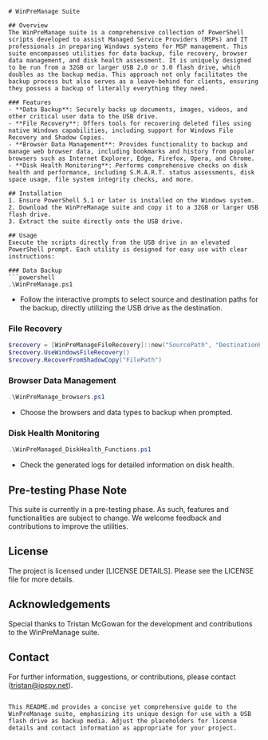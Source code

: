 ```
# WinPreManage Suite

## Overview
The WinPreManage suite is a comprehensive collection of PowerShell scripts developed to assist Managed Service Providers (MSPs) and IT professionals in preparing Windows systems for MSP management. This suite encompasses utilities for data backup, file recovery, browser data management, and disk health assessment. It is uniquely designed to be run from a 32GB or larger USB 2.0 or 3.0 flash drive, which doubles as the backup media. This approach not only facilitates the backup process but also serves as a leave-behind for clients, ensuring they possess a backup of literally everything they need.

### Features
- **Data Backup**: Securely backs up documents, images, videos, and other critical user data to the USB drive.
- **File Recovery**: Offers tools for recovering deleted files using native Windows capabilities, including support for Windows File Recovery and Shadow Copies.
- **Browser Data Management**: Provides functionality to backup and manage web browser data, including bookmarks and history from popular browsers such as Internet Explorer, Edge, Firefox, Opera, and Chrome.
- **Disk Health Monitoring**: Performs comprehensive checks on disk health and performance, including S.M.A.R.T. status assessments, disk space usage, file system integrity checks, and more.

## Installation
1. Ensure PowerShell 5.1 or later is installed on the Windows system.
2. Download the WinPreManage suite and copy it to a 32GB or larger USB flash drive.
3. Extract the suite directly onto the USB drive.

## Usage
Execute the scripts directly from the USB drive in an elevated PowerShell prompt. Each utility is designed for easy use with clear instructions:

### Data Backup
```powershell
.\WinPreManage.ps1
```
- Follow the interactive prompts to select source and destination paths for the backup, directly utilizing the USB drive as the destination.

### File Recovery
```powershell
$recovery = [WinPreManageFileRecovery]::new("SourcePath", "DestinationPath")
$recovery.UseWindowsFileRecovery()
$recovery.RecoverFromShadowCopy("FilePath")
```

### Browser Data Management
```powershell
.\WinPreManage_browsers.ps1
```
- Choose the browsers and data types to backup when prompted.

### Disk Health Monitoring
```powershell
.\WinPreManaged_DiskHealth_Functions.ps1
```
- Check the generated logs for detailed information on disk health.

## Pre-testing Phase Note
This suite is currently in a pre-testing phase. As such, features and functionalities are subject to change. We welcome feedback and contributions to improve the utilities.

## License
The project is licensed under [LICENSE DETAILS]. Please see the LICENSE file for more details.

## Acknowledgements
Special thanks to Tristan McGowan for the development and contributions to the WinPreManage suite.

## Contact
For further information, suggestions, or contributions, please contact (tristan@ipspy.net).
```

This README.md provides a concise yet comprehensive guide to the WinPreManage suite, emphasizing its unique design for use with a USB flash drive as backup media. Adjust the placeholders for license details and contact information as appropriate for your project.
